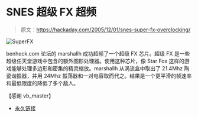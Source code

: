 # SNES 超级 FX 超频

> 原文：<https://hackaday.com/2005/12/01/snes-super-fx-overclocking/>

![SuperFX](img/f22dcb2183a5f5014f29d833bd8e54ec.png)

benheck.com 论坛的 marshallh 成功超频了一个超级 FX 芯片。超级 FX 是一些超级任天堂游戏中包含的额外图形处理器。使用这种芯片，像 Star Fox 这样的游戏能够处理多边形和密集的精灵缩放。marshallh 从涡流盒中取出了 21.4Mhz 陶瓷谐振器，并用 24Mhz 振荡器和一对电容取而代之。结果是一个更平滑的帧速率和最低限度的降低了多个敌人。

【感谢 vb_master】

*   [永久链接](http://benheck.com/phpBB/viewtopic.php?t=7680&start=0&postdays=0&postorder=asc&highlight=)